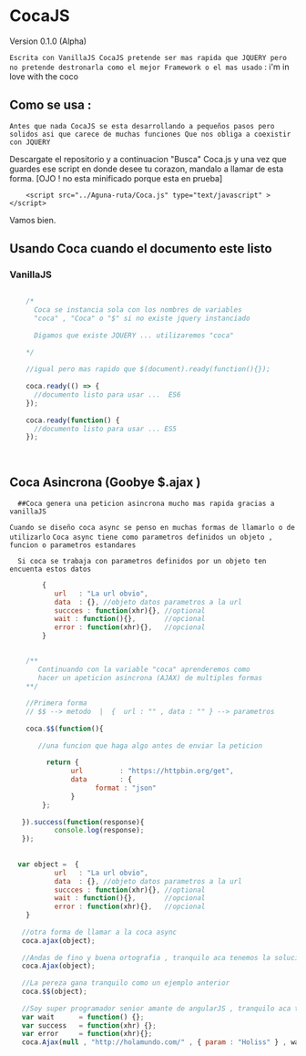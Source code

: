 # CocaJS

  Version 0.1.0 (Alpha)

``` Escrita con VanillaJS CocaJS pretende ser mas rapida que JQUERY pero no pretende destronarla como el mejor Framework o el mas usado ``` : i'm in love with the coco

## Como se usa : 
  
  ``` Antes que nada CocaJS se esta desarrollando a pequeños pasos pero solidos asi que carece de muchas funciones Que nos obliga a coexistir con JQUERY ```
  
  
  Descargate el repositorio y a continuacion "Busca" Coca.js y una vez que guardes ese script 
  en donde desee tu corazon, mandalo a llamar de esta forma. [OJO ! no esta minificado porque esta en prueba]

```
    <script src="../Aguna-ruta/Coca.js" type="text/javascript" ></script>
```

  Vamos bien.
  
  ## Usando Coca cuando el documento este listo 
### VanillaJS
```js

    /*
      Coca se instancia sola con los nombres de variables 
      "coca" , "Coca" o "$" si no existe jquery instanciado
      
      Digamos que existe JQUERY ... utilizaremos "coca"
      
    */
    
    //igual pero mas rapido que $(document).ready(function(){});
    
    coca.ready(() => {
      //documento listo para usar ...  ES6 
    });
    
    coca.ready(function() {
      //documento listo para usar ... ES5
    });
    
  
```

   ## Coca Asincrona (Goobye $.ajax )
   
      ##Coca genera una peticion asincrona mucho mas rapida gracias a vanillaJS 
     
``` Cuando se diseño coca async se penso en muchas formas de llamarlo o de utilizarlo ```
``` Coca async tiene como parametros definidos un objeto , funcion o parametros estandares ```
      
      Si coca se trabaja con parametros definidos por un objeto ten encuenta estos datos 
     
 ```js
         {
            url   : "La url obvio",
            data  : {}, //objeto datos parametros a la url 
            succces : function(xhr){}, //optional
            wait : function(){},       //opcional
            error : function(xhr){},   //opcional
         }
  ```
      
 ```js
    
     /**
        Continuando con la variable "coca" aprenderemos como 
        hacer un apeticion asincrona (AJAX) de multiples formas 
     **/
     
     //Primera forma 
     // $$ --> metodo  |  {  url : "" , data : "" } --> parametros 
     
     coca.$$(function(){
	
        //una funcion que haga algo antes de enviar la peticion 
	        
	      return {
		        url 		: "https://httpbin.org/get",
		        data 		: {
			          format : "json"
		        }
	     };
	
    }).success(function(response){
	        console.log(response);
    });
    
    
   var object =  {
            url   : "La url obvio",
            data  : {}, //objeto datos parametros a la url 
            succces : function(xhr){}, //optional
            wait : function(){},       //opcional
            error : function(xhr){},   //opcional
     }
    
    //otra forma de llamar a la coca async
    coca.ajax(object);
    
    //Andas de fino y buena ortografia , tranquilo aca tenemos la solucion 
    coca.Ajax(object);
    
    //La pereza gana tranquilo como un ejemplo anterior 
    coca.$$(object);
    
    //Soy super programador senior amante de angularJS , tranquilo aca tenemos tu async 
    var wait      = function() {};
    var success   = function(xhr) {};
    var error     = function(xhr){};
    coca.Ajax(null , "http://holamundo.com/" , { param : "Holiss" } , wait , success , error);
    
   
 ```
